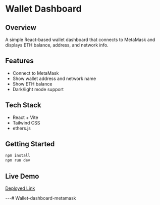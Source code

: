# Wallet Dashboard

## Overview
A simple React-based wallet dashboard that connects to MetaMask and displays ETH balance, address, and network info.

## Features
- Connect to MetaMask
- Show wallet address and network name
- Show ETH balance
- Dark/light mode support

## Tech Stack
- React + Vite
- Tailwind CSS
- ethers.js

## Getting Started
```bash
npm install
npm run dev
```

## Live Demo
[Deployed Link](https://your-vercel-or-netlify-link.com)

---#   W a l l e t - d a s h b o a r d - m e t a m a s k  
 